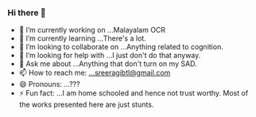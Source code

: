 ### Hi there 👋

<!--
**Sreerag-ibtl/Sreerag-ibtl** is a ✨ _special_ ✨ repository because its `README.md` (this file) appears on your GitHub profile.
-->


- 🔭 I’m currently working on ...Malayalam OCR
- 🌱 I’m currently learning ...There's a lot.
- 👯 I’m looking to collaborate on ...Anything related to cognition.
- 🤔 I’m looking for help with ...I just don't do that anyway.
- 💬 Ask me about ...Anything that don't turn on my SAD.
- 📫 How to reach me: ...sreeragibtl@gmail.com
- 😄 Pronouns: ...???
- ⚡ Fun fact: ...I am home schooled and hence not trust worthy. Most of the works presented here are just stunts.

